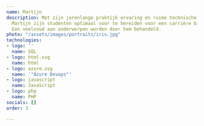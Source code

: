 ```yaml
---
name: Martijn
description: Met zijn jarenlange praktijk ervaring en ruime technische kennis weet
  Martijn zijn studenten optimaal voor te bereiden voor een carrière binnen de IT.
  Een veelvoud aan onderwerpen worden door hem behandeld.
photo: "/assets/images/portraits/iris.jpg"
technologies:
- logo: ''
  name: SQL
- logo: html.svg
  name: html
- logo: azure.svg
  name: '"Azure Devops"'
- logo: javascript
  name: JavaScript
- logo: php
  name: PHP
socials: []
order: 3

---
```

